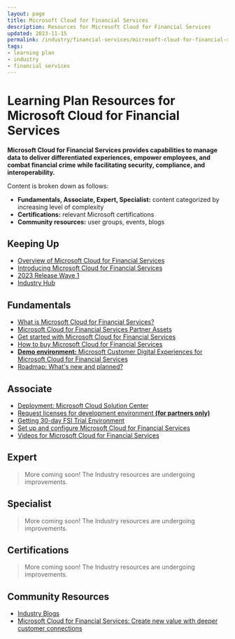 ```yaml
---
layout: page
title: Microsoft Cloud for Financial Services
description: Resources for Microsoft Cloud for Financial Services
updated: 2023-11-15
permalink: /industry/financial-services/microsoft-cloud-for-financial-services
tags:
- learning plan
- industry
- financial services
---
```


# Learning Plan Resources for Microsoft Cloud for Financial Services

**Microsoft Cloud for Financial Services provides capabilities to manage data to deliver differentiated experiences, empower employees, and combat financial crime while facilitating security, compliance, and interoperability.**

Content is broken down as follows:

* **Fundamentals, Associate, Expert, Specialist:** content categorized by increasing level of complexity
* **Certifications:** relevant Microsoft certifications
* **Community resources:** user groups, events, blogs

## Keeping Up

* [Overview of Microsoft Cloud for Financial Services](https://aka.ms/FinancialServices)
* [Introducing Microsoft Cloud for Financial Services](https://www.youtube.com/watch?v=xByz3P6FlMQ)
* [2023 Release Wave 1](https://learn.microsoft.com/en-us/industry/release-plan/2023wave1/cloud-financial-services/)
* [Industry Hub](https://industryhub.transform.microsoft.com/enterprise-commercial/financial-services?tab=overview)

## Fundamentals

* [What is Microsoft Cloud for Financial Services?](https://learn.microsoft.com/en-us/industry/financial-services/overview)
* [Microsoft Cloud for Financial Services Partner Assets](https://partner.microsoft.com/en-us/asset/collection/microsoft-cloud-for-financial-services-partner-assets#/)
* [Get started with Microsoft Cloud for Financial Services](https://docs.microsoft.com/en-us/learn/paths/financial-services-in-a-day/)
* [How to buy Microsoft Cloud for Financial Services](https://learn.microsoft.com/en-us/industry/financial-services/buy)
* [**Demo environment:** Microsoft Customer Digital Experiences for Microsoft Cloud for Financial Services](https://cdx.transform.microsoft.com/experience-detail/c3325ad2-0746-4ee1-8df3-37d2eeb07141)
* [Roadmap: What's new and planned?](https://docs.microsoft.com/en-us/dynamics365-release-plan/2022wave1/industry-clouds/financial-services/planned-features)

## Associate

* [Deployment: Microsoft Cloud Solution Center](https://solutions.microsoft.com/Microsoft%20Cloud%20for%20Financial%20Services)
* [Request licenses for development environment **(for partners only)**](https://experience.dynamics.com/requestlicense/)
* [Getting 30-day FSI Trial Environment](https://docs.microsoft.com/en-us/learn/modules/training-environment-preparation/)
* [Set up and configure Microsoft Cloud for Financial Services](https://learn.microsoft.com/en-us/industry/financial-services/configure-cloud-for-financial-services)
* [Videos for Microsoft Cloud for Financial Services](https://learn.microsoft.com/en-us/industry/financial-services/training-videos)


## Expert

> More coming soon! The Industry resources are undergoing improvements.

## Specialist

> More coming soon! The Industry resources are undergoing improvements.

## Certifications

> More coming soon! The Industry resources are undergoing improvements.

## Community Resources

* [Industry Blogs](https://cloudblogs.microsoft.com/industry-blog/financial-services/)
* [Microsoft Cloud for Financial Services: Create new value with deeper customer connections](https://cloudblogs.microsoft.com/industry-blog/financial-services/2022/10/26/microsoft-cloud-for-financial-services-create-new-value-with-deeper-customer-connections/)